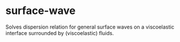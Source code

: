 # surface-wave
Solves dispersion relation for general surface waves on a viscoelastic interface surrounded by (viscoelastic) fluids.
